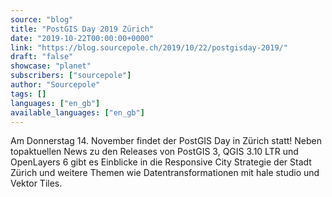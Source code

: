 ```yaml
---
source: "blog"
title: "PostGIS Day 2019 Zürich"
date: "2019-10-22T00:00:00+0000"
link: "https://blog.sourcepole.ch/2019/10/22/postgisday-2019/"
draft: "false"
showcase: "planet"
subscribers: ["sourcepole"]
author: "Sourcepole"
tags: []
languages: ["en_gb"]
available_languages: ["en_gb"]
---
```


<p>Am Donnerstag 14. November findet der PostGIS Day in Zürich statt! Neben topaktuellen News zu den Releases von PostGIS 3, QGIS 3.10 LTR und OpenLayers 6 gibt es Einblicke in die Responsive City Strategie der Stadt Zürich und weitere Themen wie Datentransformationen mit hale studio und Vektor Tiles.</p>
